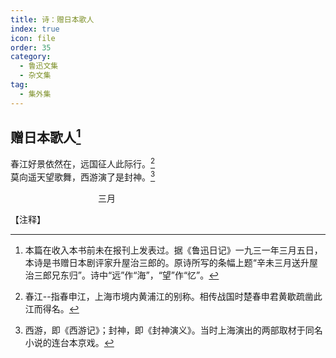 ```yaml
---
title: 诗：赠日本歌人
index: true
icon: file
order: 35
category:
  - 鲁迅文集
  - 杂文集
tag:  
  - 集外集
---
```


## 赠日本歌人[^①]

春江好景依然在，远国征人此际行。[^②]  
莫向遥天望歌舞，西游演了是封神。[^③]

　　　　　　　　　　三月

【注释】

[^①]:本篇在收入本书前未在报刊上发表过。据《鲁迅日记》一九三一年三月五日，本诗是书赠日本剧评家升屋治三郎的。原诗所写的条幅上题“辛未三月送升屋治三郎兄东归”。诗中“远”作“海”，“望”作“忆”。

[^②]:春江--指春申江，上海市境内黄浦江的别称。相传战国时楚春申君黄歇疏凿此江而得名。

[^③]:西游，即《西游记》；封神，即《封神演义》。当时上海演出的两部取材于同名小说的连台本京戏。
